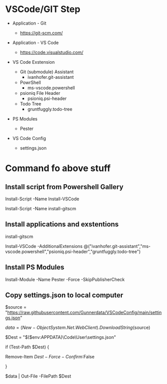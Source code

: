 # VSCode/GIT Step

* Application - Git
  * https://git-scm.com/
  
* Application - VS Code
  * https://code.visualstudio.com/
  
* VS Code Exstension
    * Git (submodule) Assistant
        * ivanhofer.git-assistant
    * PowrShell
        * ms-vscode.powershell
    * psioniq File Header
        * psioniq.psi-header
    * Todo Tree
        * gruntfuggly.todo-tree

* PS Modules
  * Pester

* VS Code Config
    * settings.json

# Command fo above stuff

## Install script from Powershell Gallery

Install-Script -Name Install-VSCode

Install-Script -Name install-gitscm

## Install applications and exstentions

install-gitscm

Install-VSCode -AdditionalExtensions @("ivanhofer.git-assistant","ms-vscode.powershell","psioniq.psi-header","gruntfuggly.todo-tree")

## Install PS Modules

Install-Module -Name Pester -Force -SkipPublisherCheck

## Copy settings.json to local computer

$source = "https://raw.githubusercontent.com/Gunnerdata/VSCodeConfig/main/settings.json"

$data = (New-Object System.Net.WebClient).DownloadString($source)

$Dest = "$($env:APPDATA)\Code\User\settings.json"

if (Test-Path $Dest) {

  Remove-Item $Dest -Force -Confirm:$False
  
}

$data | Out-File -FilePath $Dest
  
